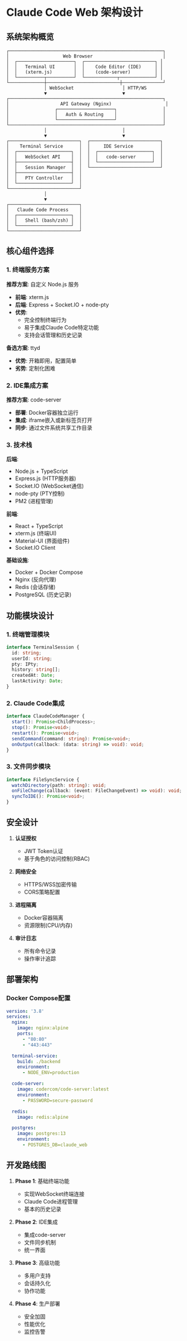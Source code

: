 # Claude Code Web 架构设计

## 系统架构概览

```
┌─────────────────────────────────────────────────────────┐
│                    Web Browser                          │
│  ┌─────────────────────┐  ┌──────────────────────────┐ │
│  │   Terminal UI       │  │    Code Editor (IDE)     │ │
│  │   (xterm.js)        │  │    (code-server)         │ │
│  └──────────┬──────────┘  └────────────┬─────────────┘ │
└─────────────┼───────────────────────────┼───────────────┘
              │ WebSocket                  │ HTTP/WS
              ▼                            ▼
┌─────────────────────────────────────────────────────────┐
│                   API Gateway (Nginx)                    │
│                 ┌─────────────────────┐                 │
│                 │   Auth & Routing    │                 │
│                 └─────────────────────┘                 │
└─────────────────────────────────────────────────────────┘
              │                            │
              ▼                            ▼
┌──────────────────────────┐  ┌──────────────────────────┐
│    Terminal Service      │  │     IDE Service          │
│  ┌────────────────────┐  │  │  ┌────────────────────┐  │
│  │   WebSocket API    │  │  │  │   code-server      │  │
│  ├────────────────────┤  │  │  └────────────────────┘  │
│  │   Session Manager  │  │  └──────────────────────────┘
│  ├────────────────────┤  │
│  │   PTY Controller   │  │
│  └────────────────────┘  │
└──────────────────────────┘
              │
              ▼
┌──────────────────────────┐
│   Claude Code Process    │
│  ┌────────────────────┐  │
│  │   Shell (bash/zsh) │  │
│  └────────────────────┘  │
└──────────────────────────┘
```

## 核心组件选择

### 1. 终端服务方案

**推荐方案**: 自定义 Node.js 服务
- **前端**: xterm.js
- **后端**: Express + Socket.IO + node-pty
- **优势**:
  - 完全控制终端行为
  - 易于集成Claude Code特定功能
  - 支持会话管理和历史记录

**备选方案**: ttyd
- **优势**: 开箱即用，配置简单
- **劣势**: 定制化困难

### 2. IDE集成方案

**推荐方案**: code-server
- **部署**: Docker容器独立运行
- **集成**: iframe嵌入或新标签页打开
- **同步**: 通过文件系统共享工作目录

### 3. 技术栈

**后端**:
- Node.js + TypeScript
- Express.js (HTTP服务器)
- Socket.IO (WebSocket通信)
- node-pty (PTY控制)
- PM2 (进程管理)

**前端**:
- React + TypeScript
- xterm.js (终端UI)
- Material-UI (界面组件)
- Socket.IO Client

**基础设施**:
- Docker + Docker Compose
- Nginx (反向代理)
- Redis (会话存储)
- PostgreSQL (历史记录)

## 功能模块设计

### 1. 终端管理模块
```typescript
interface TerminalSession {
  id: string;
  userId: string;
  pty: IPty;
  history: string[];
  createdAt: Date;
  lastActivity: Date;
}
```

### 2. Claude Code集成
```typescript
interface ClaudeCodeManager {
  start(): Promise<ChildProcess>;
  stop(): Promise<void>;
  restart(): Promise<void>;
  sendCommand(command: string): Promise<void>;
  onOutput(callback: (data: string) => void): void;
}
```

### 3. 文件同步模块
```typescript
interface FileSyncService {
  watchDirectory(path: string): void;
  onFileChange(callback: (event: FileChangeEvent) => void): void;
  syncToIDE(): Promise<void>;
}
```

## 安全设计

1. **认证授权**
   - JWT Token认证
   - 基于角色的访问控制(RBAC)

2. **网络安全**
   - HTTPS/WSS加密传输
   - CORS策略配置

3. **进程隔离**
   - Docker容器隔离
   - 资源限制(CPU/内存)

4. **审计日志**
   - 所有命令记录
   - 操作审计追踪

## 部署架构

### Docker Compose配置
```yaml
version: '3.8'
services:
  nginx:
    image: nginx:alpine
    ports:
      - "80:80"
      - "443:443"

  terminal-service:
    build: ./backend
    environment:
      - NODE_ENV=production

  code-server:
    image: codercom/code-server:latest
    environment:
      - PASSWORD=secure-password

  redis:
    image: redis:alpine

  postgres:
    image: postgres:13
    environment:
      - POSTGRES_DB=claude_web
```

## 开发路线图

1. **Phase 1**: 基础终端功能
   - 实现WebSocket终端连接
   - Claude Code进程管理
   - 基本的历史记录

2. **Phase 2**: IDE集成
   - 集成code-server
   - 文件同步机制
   - 统一界面

3. **Phase 3**: 高级功能
   - 多用户支持
   - 会话持久化
   - 协作功能

4. **Phase 4**: 生产部署
   - 安全加固
   - 性能优化
   - 监控告警